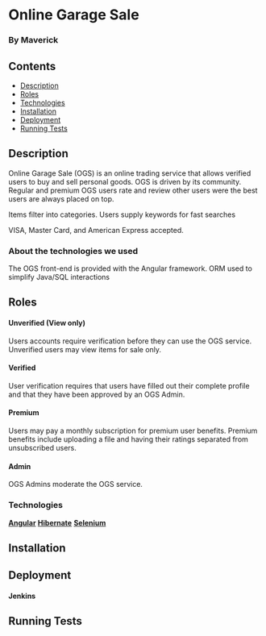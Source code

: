 # Online Garage Sale

### By Maverick

## Contents
- [Description](#description)
- [Roles](#roles)
- [Technologies](#technologies)
- [Installation](#installation)
- [Deployment](#deployment)
- [Running Tests](#testing)

## Description
Online Garage Sale (OGS) is an online trading service that allows verified users to buy and sell personal goods. OGS is driven by its community. Regular and premium OGS users rate and review other users were the best users are always placed on top.

Items filter into categories. Users supply keywords for fast searches

VISA, Master Card, and American Express accepted.
### About the technologies we used
The OGS front-end is provided with the Angular framework. ORM used to simplify Java/SQL interactions

## Roles
#### Unverified (View only)
Users accounts require verification before they can use the OGS service. Unverified users may view items for sale only.
#### Verified
User verification requires that users have filled out their complete profile and that they have been approved by an OGS Admin.
#### Premium
Users may pay a monthly subscription for premium user benefits. Premium benefits include uploading a file and having their ratings separated from unsubscribed users.
#### Admin
OGS Admins moderate the OGS service.
### Technologies
[**Angular**](https://angular.io/)
[**Hibernate**](http://hibernate.org/)
[**Selenium**](https://www.seleniumhq.org/)
## Installation
## Deployment
#### Jenkins
## Running Tests
